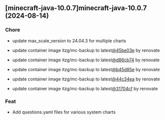

## [minecraft-java-10.0.7]minecraft-java-10.0.7 (2024-08-14)

### Chore



- update max_scale_version to 24.04.3 for multiple charts

- update container image itzg/mc-backup to latest[@45be03e](https://github.com/45be03e) by renovate

- update container image itzg/mc-backup to latest[@d86cb74](https://github.com/d86cb74) by renovate

- update container image itzg/mc-backup to latest[@b45d85e](https://github.com/b45d85e) by renovate

- update container image itzg/mc-backup to latest[@44c34ea](https://github.com/44c34ea) by renovate

- update container image itzg/mc-backup to latest[@31704cf](https://github.com/31704cf) by renovate

### Feat



- Add questions.yaml files for various system charts